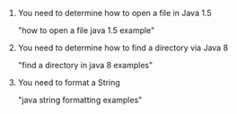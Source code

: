 1. You need to determine how to open a file in Java 1.5

    "how to open a file java 1.5 example"

2. You need to determine how to find a directory via Java 8

    "find a directory in java 8 examples"

3. You need to format a String

    "java string formatting examples"

